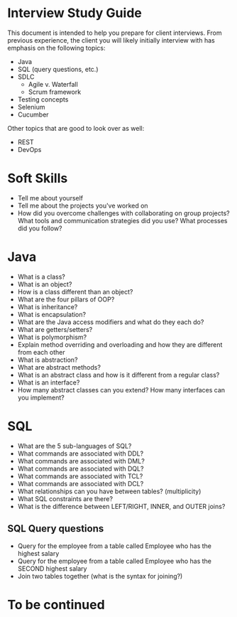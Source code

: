 # Interview Study Guide
This document is intended to help you prepare for client interviews. From previous experience, the client you will likely initially interview with has emphasis on the following topics:
- Java
- SQL (query questions, etc.)
- SDLC
    - Agile v. Waterfall
    - Scrum framework
- Testing concepts
- Selenium
- Cucumber

Other topics that are good to look over as well:
- REST
- DevOps

# Soft Skills
* Tell me about yourself
* Tell me about the projects you've worked on
* How did you overcome challenges with collaborating on group projects? What tools and communication strategies did you use? What processes did you follow?

# Java
* What is a class?
* What is an object?
* How is a class different than an object?
* What are the four pillars of OOP?
* What is inheritance?
* What is encapsulation?
* What are the Java access modifiers and what do they each do?
* What are getters/setters?
* What is polymorphism?
* Explain method overriding and overloading and how they are different from each other
* What is abstraction?
* What are abstract methods?
* What is an abstract class and how is it different from a regular class?
* What is an interface?
* How many abstract classes can you extend? How many interfaces can you implement?

# SQL
* What are the 5 sub-languages of SQL?
* What commands are associated with DDL?
* What commands are associated with DML?
* What commands are associated with DQL?
* What commands are associated with TCL?
* What commands are associated with DCL?
* What relationships can you have between tables? (multiplicity)
* What SQL constraints are there?
* What is the difference between LEFT/RIGHT, INNER, and OUTER joins?

## SQL Query questions
* Query for the employee from a table called Employee who has the highest salary
* Query for the employee from a table called Employee who has the SECOND highest salary
* Join two tables together (what is the syntax for joining?)

# To be continued